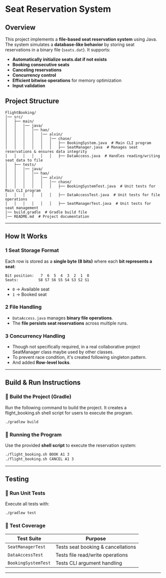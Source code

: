 # **Seat Reservation System**

## **Overview**
This project implements a **file-based seat reservation system** using Java. The system simulates a **database-like behavior** by storing seat reservations in a binary file (`seats.dat`). It supports:

- **Automatically initialize seats.dat if not exists**
- **Booking consecutive seats**
- **Canceling reservations**
- **Concurrency control**
- **Efficient bitwise operations** for memory optimization
- **Input validation**

## **Project Structure**
```
FlightBooking/
│── src/
│   ├── main/
│   │   │── java/
│   │   │   │── hao/
│   │   │   │   │── alvin/
│   │   │   │   │   │── chase/
│   │   │   │   │   │   ├── BookingSystem.java  # Main CLI program
│   │   │   │   │   │   ├── SeatManager.java  # Manages seat reservations & ensures data integrity
│   │   │   │   │   │   ├── DataAccess.java  # Handles reading/writing seat data to file
│   ├── tests/
│   │   │── java/
│   │   │   │── hao/
│   │   │   │   │── alvin/
│   │   │   │   │   │── chase/
│   │   │   │   │   │   ├── BookingSystemTest.java  # Unit tests for Main CLI program
│   │   │   │   │   │   ├── DataAccessTest.java  # Unit tests for file operations
│   │   │   │   │   │   ├── SeatManagerTest.java  # Unit tests for seat management
│── build.gradle  # Gradle build file
│── README.md  # Project documentation
```

---
## **How It Works**
### **1 Seat Storage Format**
Each row is stored as a **single byte (8 bits)** where each **bit represents a seat**:
```
Bit position:   7  6  5  4  3  2  1  0
Seats:         S8 S7 S6 S5 S4 S3 S2 S1
```
- `0` → Available seat
- `1` → Booked seat

### **2 File Handling**
- `DataAccess.java` manages **binary file operations**.
- The **file persists seat reservations** across multiple runs.

### **3 Concurrency Handling**
- Though not specifically required, in a real collaborative project SeatManager class maybe used by other classes. 
- To prevent race condition, it's created following singleton pattern.  
- And added **Row-level locks**.

---
## **Build & Run Instructions**
### **🔹 Build the Project (Gradle)**
Run the following command to build the project. 
It creates a flight_booking.sh shell script for users to execute the program. 
```sh
./gradlew build
```
### **🔹 Running the Program**
Use the provided **shell script** to execute the reservation system:
```sh
./flight_booking.sh BOOK A1 3
./flight_booking.sh CANCEL A1 3
```
---
## **Testing**
### **🔹 Run Unit Tests**
Execute all tests with:
```sh
./gradlew test
```

### **🔹 Test Coverage**
| **Test Suite**        | **Purpose** |
|----------------------|------------|
| `SeatManagerTest`    | Tests seat booking & cancellations |
| `DataAccessTest`     | Tests file read/write operations |
| `BookingSystemTest`  | Tests CLI argument handling |
---
